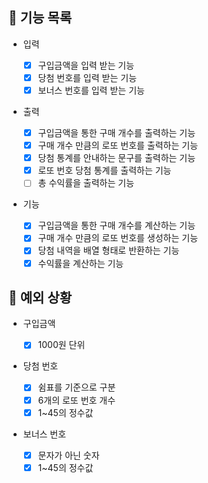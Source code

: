 ## 📄 기능 목록

- 입력

  - [x] 구입금액을 입력 받는 기능
  - [x] 당첨 번호를 입력 받는 기능
  - [x] 보너스 번호를 입력 받는 기능

- 출력

  - [x] 구입금액을 통한 구매 개수를 출력하는 기능
  - [x] 구매 개수 만큼의 로또 번호를 출력하는 기능
  - [x] 당첨 통계를 안내하는 문구를 출력하는 기능
  - [x] 로또 번호 당첨 통계를 출력하는 기능
  - [ ] 총 수익률을 출력하는 기능

- 기능
  - [x] 구입금액을 통한 구매 개수를 계산하는 기능
  - [x] 구매 개수 만큼의 로또 번호를 생성하는 기능
  - [x] 당첨 내역을 배열 형태로 반환하는 기능
  - [x] 수익률을 계산하는 기능

## 🎯 예외 상황

- 구입금액

  - [x] 1000원 단위

- 당첨 번호

  - [x] 쉼표를 기준으로 구분
  - [x] 6개의 로또 번호 개수
  - [x] 1~45의 정수값

- 보너스 번호
  - [x] 문자가 아닌 숫자
  - [x] 1~45의 정수값
